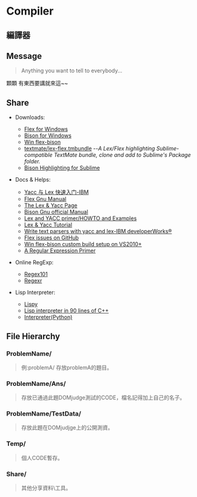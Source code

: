 # Compiler
## 編譯器

## Message
>Anything you want to tell to everybody...

顆顆 有東西要講就來這~~

## Share
* Downloads:
  * [Flex for Windows](http://gnuwin32.sourceforge.net/packages/flex.htm)
  * [Bison for Windows](http://gnuwin32.sourceforge.net/packages/bison.htm)
  * [Win flex-bison](https://sourceforge.net/projects/winflexbison/)
  * [textmate/lex-flex.tmbundle](https://github.com/textmate/lex-flex.tmbundle) --_A Lex/Flex highlighting Sublime-compatible TextMate bundle, clone and add to Sublime's Package folder._
  * [Bison Highlighting for Sublime](https://packagecontrol.io/packages/Bison)
  
* Docs & Helps:
  * [Yacc 与 Lex 快速入门-IBM](https://www.ibm.com/developerworks/cn/linux/sdk/lex/index.html)
  * [Flex Gnu Manual](https://www.google.com.tw/url?sa=t&rct=j&q=&esrc=s&source=web&cd=1&cad=rja&uact=8&ved=0ahUKEwjCsaSq29DSAhUKvbwKHUSiBnIQFggaMAA&url=ftp%3A%2F%2Fftp.gnu.org%2Fold-gnu%2FManuals%2Fflex-2.5.4%2Fhtml_mono%2Fflex.html&usg=AFQjCNG2EUfOrK23D-o29g1DJHfO7gmnDA&sig2=qCNDg6MBNmu3kvi_7lnGJQ)
  * [The Lex & Yacc Page](http://dinosaur.compilertools.net/)
  * [Bison Gnu official Manual](https://www.gnu.org/software/bison/manual/bison.html)
  * [Lex and YACC primer/HOWTO and Examples](https://ds9a.nl/lex-yacc/cvs/lex-yacc-howto.html)
  * [Lex & Yacc Tutorial](http://epaperpress.com/lexandyacc/)
  * [Write text parsers with yacc and lex-IBM developerWorks®](https://www.ibm.com/developerworks/aix/tutorials/au-lexyacc/)
  * [Flex issues on GitHub](https://github.com/westes/flex/issues)
  * [Win flex-bison custom build setup on VS2010+](https://sourceforge.net/p/winflexbison/wiki/Visual%20Studio%20custom%20build%20rules/)
  * [A Regular Expression Primer](http://crazyof.me/blog/regex.html)
* Online RegExp:
  * [Regex101](https://regex101.com/)
  * [Regexr](http://regexr.com/)
  
* Lisp Interpreter:
  * [Lispy](http://norvig.com/lispy.html/)
  * [Lisp interpreter in 90 lines of C++](http://howtowriteaprogram.blogspot.tw/2010/11/lisp-interpreter-in-90-lines-of-c.html/)
  * [Interpreter(Python)](http://www.computingbook.org/Interpreters.pdf/)
## File Hierarchy
### ProblemName/
>例:problemA/ 存放problemA的題目。

### ProblemName/Ans/
>存放已通過此題DOMjudge測試的CODE，檔名記得加上自己的名子。

### ProblemName/TestData/
>存放此題在DOMjudjge上的公開測資。

### Temp/
>個人CODE暫存。

### Share/
>其他分享資料\工具。
